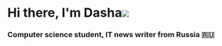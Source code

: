 # Hi there, I'm Dasha![](https://github.com/blackcater/blackcater/raw/main/images/Hi.gif) 
### Computer science student, IT news writer from Russia 🇷🇺
